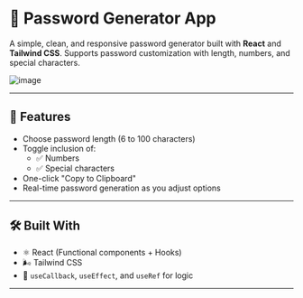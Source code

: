# 🔐 Password Generator App

A simple, clean, and responsive password generator built with **React** and **Tailwind CSS**. Supports password customization with length, numbers, and special characters.

![image](https://github.com/user-attachments/assets/4e98dd30-eaf1-4a1a-8045-6e3a86e78604)

---

## 🚀 Features

- Choose password length (6 to 100 characters)
- Toggle inclusion of:
  - ✅ Numbers
  - ✅ Special characters
- One-click "Copy to Clipboard"
- Real-time password generation as you adjust options

---

## 🛠️ Built With

- ⚛️ React (Functional components + Hooks)
- 🌬️ Tailwind CSS
- 🧠 `useCallback`, `useEffect`, and `useRef` for logic

---

